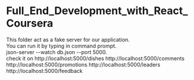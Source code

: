 # Full_End_Development_with_React_Coursera
  This folder act as a fake server for our application.<br>
  You can run it by typing in command prompt.<br>
  json-server --watch db.json --port 5000.<br>
  check it on 
      http://localhost:5000/dishes
      http://localhost:5000/comments
      http://localhost:5000/promotions
      http://localhost:5000/leaders
      http://localhost:5000/feedback

